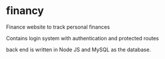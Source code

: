 # financy
Finance website to track personal finances

Contains login system with authentication and protected routes

back end is written in Node JS and MySQL as the database.
